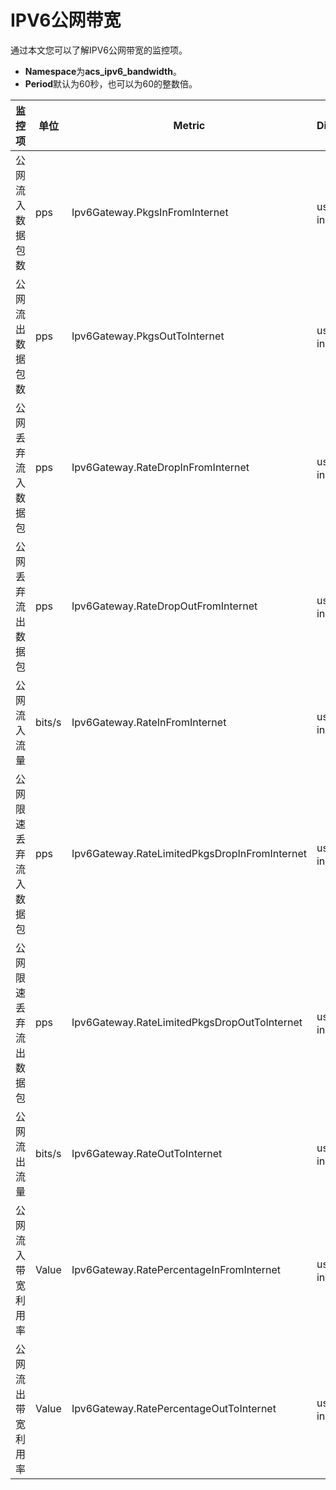 # IPV6公网带宽

通过本文您可以了解IPV6公网带宽的监控项。

-   **Namespace**为**acs\_ipv6\_bandwidth**。
-   **Period**默认为60秒，也可以为60的整数倍。

|监控项|单位|Metric|Dimensions|Statistics|
|---|--|------|----------|----------|
|公网流入数据包数|pps|Ipv6Gateway.PkgsInFromInternet|userId、instanceId|Value|
|公网流出数据包数|pps|Ipv6Gateway.PkgsOutToInternet|userId、instanceId|Value|
|公网丢弃流入数据包|pps|Ipv6Gateway.RateDropInFromInternet|userId、instanceId|Value|
|公网丢弃流出数据包|pps|Ipv6Gateway.RateDropOutFromInternet|userId、instanceId|Value|
|公网流入流量|bits/s|Ipv6Gateway.RateInFromInternet|userId、instanceId|Value|
|公网限速丢弃流入数据包|pps|Ipv6Gateway.RateLimitedPkgsDropInFromInternet|userId、instanceId|Value|
|公网限速丢弃流出数据包|pps|Ipv6Gateway.RateLimitedPkgsDropOutToInternet|userId、instanceId|Value|
|公网流出流量|bits/s|Ipv6Gateway.RateOutToInternet|userId、instanceId|Value|
|公网流入带宽利用率|Value|Ipv6Gateway.RatePercentageInFromInternet|userId、instanceId|Value|
|公网流出带宽利用率|Value|Ipv6Gateway.RatePercentageOutToInternet|userId、instanceId|Value|

